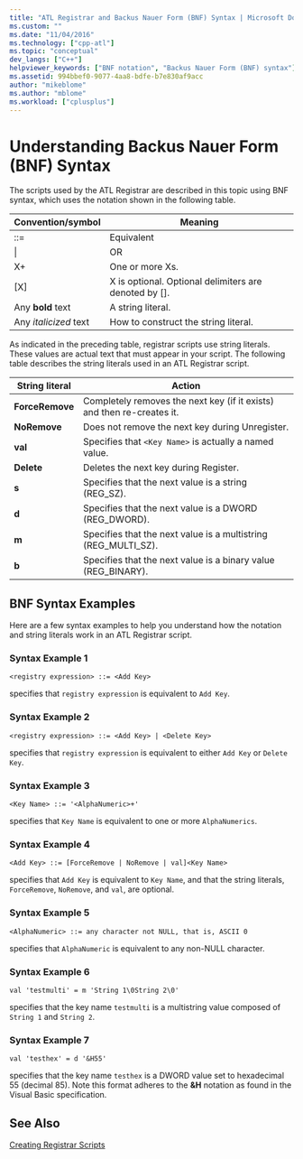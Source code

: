 ```yaml
---
title: "ATL Registrar and Backus Nauer Form (BNF) Syntax | Microsoft Docs"
ms.custom: ""
ms.date: "11/04/2016"
ms.technology: ["cpp-atl"]
ms.topic: "conceptual"
dev_langs: ["C++"]
helpviewer_keywords: ["BNF notation", "Backus Nauer Form (BNF) syntax"]
ms.assetid: 994bbef0-9077-4aa8-bdfe-b7e830af9acc
author: "mikeblome"
ms.author: "mblome"
ms.workload: ["cplusplus"]
---
```

# Understanding Backus Nauer Form (BNF) Syntax

The scripts used by the ATL Registrar are described in this topic using BNF syntax, which uses the notation shown in the following table.

|Convention/symbol|Meaning|
|------------------------|-------------|
|::=|Equivalent|
|&#124;|OR|
|X+|One or more Xs.|
|[X]|X is optional. Optional delimiters are denoted by \[].|
|Any **bold** text|A string literal.|
|Any *italicized* text|How to construct the string literal.|

As indicated in the preceding table, registrar scripts use string literals. These values are actual text that must appear in your script. The following table describes the string literals used in an ATL Registrar script.

|String literal|Action|
|--------------------|------------|
|**ForceRemove**|Completely removes the next key (if it exists) and then re-creates it.|
|**NoRemove**|Does not remove the next key during Unregister.|
|**val**|Specifies that `<Key Name>` is actually a named value.|
|**Delete**|Deletes the next key during Register.|
|**s**|Specifies that the next value is a string (REG_SZ).|
|**d**|Specifies that the next value is a DWORD (REG_DWORD).|
|**m**|Specifies that the next value is a multistring (REG_MULTI_SZ).|
|**b**|Specifies that the next value is a binary value (REG_BINARY).|

## BNF Syntax Examples

Here are a few syntax examples to help you understand how the notation and string literals work in an ATL Registrar script.

### Syntax Example 1

```
<registry expression> ::= <Add Key>
```

specifies that `registry expression` is equivalent to `Add Key`.

### Syntax Example 2

```
<registry expression> ::= <Add Key> | <Delete Key>
```

specifies that `registry expression` is equivalent to either `Add Key` or `Delete Key`.

### Syntax Example 3

```
<Key Name> ::= '<AlphaNumeric>+'
```

specifies that `Key Name` is equivalent to one or more `AlphaNumerics`.

### Syntax Example 4

```
<Add Key> ::= [ForceRemove | NoRemove | val]<Key Name>
```

specifies that `Add Key` is equivalent to `Key Name`, and that the string literals, `ForceRemove`, `NoRemove`, and `val`, are optional.

### Syntax Example 5

```
<AlphaNumeric> ::= any character not NULL, that is, ASCII 0
```

specifies that `AlphaNumeric` is equivalent to any non-NULL character.

### Syntax Example 6

```
val 'testmulti' = m 'String 1\0String 2\0'
```

specifies that the key name `testmulti` is a multistring value composed of `String 1` and `String 2`.

### Syntax Example 7

```
val 'testhex' = d '&H55'
```

specifies that the key name `testhex` is a DWORD value set to hexadecimal 55 (decimal 85). Note this format adheres to the **&H** notation as found in the Visual Basic specification.

## See Also

[Creating Registrar Scripts](../atl/creating-registrar-scripts.md)

